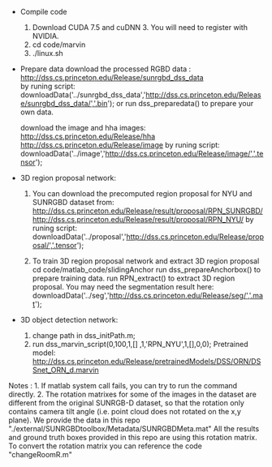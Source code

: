 * Compile code
    1. Download CUDA 7.5 and cuDNN 3. You will need to register with NVIDIA.
    2. cd code/marvin
    3. ./linux.sh

* Prepare data 
    download the processed RGBD data :
         http://dss.cs.princeton.edu/Release/sunrgbd_dss_data   
         by runing script:
         downloadData('../sunrgbd_dss_data','http://dss.cs.princeton.edu/Release/sunrgbd_dss_data/','.bin');
    or run dss_preparedata() to prepare your own data.

    download the image and hha images:
        http://dss.cs.princeton.edu/Release/hha
        http://dss.cs.princeton.edu/Release/image
        by runing script:
        downloadData('../image','http://dss.cs.princeton.edu/Release/image/','.tensor');
    
* 3D region proposal network:
    1. You can download the precomputed region proposal for NYU and SUNRGBD dataset from:
       http://dss.cs.princeton.edu/Release/result/proposal/RPN_SUNRGBD/
       http://dss.cs.princeton.edu/Release/result/proposal/RPN_NYU/
       by runing script:
       downloadData('../proposal','http://dss.cs.princeton.edu/Release/proposal/','.tensor');

    2. To train 3D region proposal network and extract 3D region proposal
       cd code/matlab_code/slidingAnchor
       run dss_prepareAnchorbox() to prepare training data.
       run RPN_extract() to extract 3D region proposal.
       You may need the segmentation result here:
       downloadData('../seg','http://dss.cs.princeton.edu/Release/seg/','.mat');

* 3D object detection network: 
    1. change path in dss_initPath.m;
    2. run dss_marvin_script(0,100,1,[]  ,1,'RPN_NYU',1,[],0,0);
    Pretrained model:     
    http://dss.cs.princeton.edu/Release/pretrainedModels/DSS/ORN/DSSnet_ORN_d.marvin
    
Notes :
    1. If matlab system call fails, you can try to run the command directly.
    2. The rotation matrixes for some of the images in the dataset are different from the original SUNRGB-D dataset,  so that the rotation only contains camera tilt angle (i.e. point cloud does not rotated on the x,y plane). We provide the data in this repo "./external/SUNRGBDtoolbox/Metadata/SUNRGBDMeta.mat"
    All the results and ground truth boxes provided in this repo are using this rotation matrix. 
    To convert the rotation matrix you can reference the code "changeRoomR.m"
   
